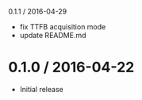 0.1.1 / 2016-04-29

  * fix TTFB acquisition mode
  * update README.md

0.1.0 / 2016-04-22
==================

  * Initial release

